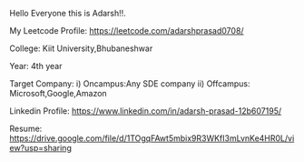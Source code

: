 Hello Everyone this is Adarsh!!.

My Leetcode Profile: https://leetcode.com/adarshprasad0708/

College: Kiit University,Bhubaneshwar

Year: 4th year

Target Company: i) Oncampus:Any SDE company
                ii) Offcampus: Microsoft,Google,Amazon

Linkedin Profile: https://www.linkedin.com/in/adarsh-prasad-12b607195/

Resume: https://drive.google.com/file/d/1TOgqFAwt5mbix9R3WKfI3mLvnKe4HR0L/view?usp=sharing
